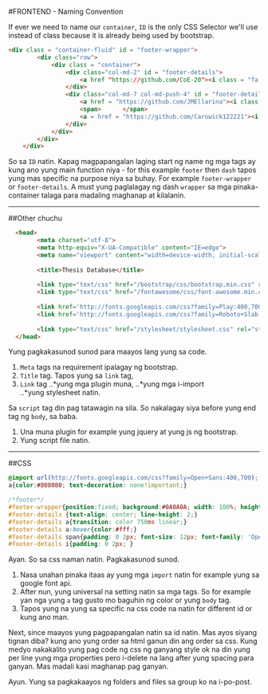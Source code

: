 #FRONTEND - Naming Convention 


If ever we need to name our `container`, `ID` is the only CSS Selector we'll use instead of class because it is already being used by bootstrap.

```html
<div class = "container-fluid" id = "footer-wrapper">
        <div class="row">
            <div class = "container">
                <div class="col-md-2" id = "footer-details">   
                    <a href "https://github.com/CoE-20"><i class = "fa fa-github"></i><span >COE-20</span></a>
                </div>
                <div class="col-md-7 col-md-push-4" id = "footer-details">
                    <a href = "https://github.com/JMEllarina"><i class = "fa fa-github"></i><span>Joanna Marie A. Ellarina</span></a>
                    <span>      </span>
                    <a = href = "https://github.com/Carowick122221"><i class = "fa fa-github"></i><span >Beatrice Nicole R. Quindoyos</span></a>
                </div>
            </div>
        </div>
    </div>   
```

 
So sa `ID` natin. Kapag magpapangalan laging start ng name ng mga tags ay kung ano yung main function niya - for this example `footer` then `dash` tapos yung mas specific na purpose niya sa buhay. For example `footer-wrapper` or `footer-details`. A must yung paglalagay ng dash `wrapper` sa mga pinaka-container talaga para madaling maghanap at kilalanin. 

***

##Other chuchu

```html
  <head>  
        <meta charset="utf-8">
        <meta http-equiv="X-UA-Compatible" content="IE=edge">
        <meta name="viewport" content="width=device-width, initial-scale=1">
            
        <title>Thesis Database</title>
            
        <link type="text/css" href="/bootstrap/css/bootstrap.min.css" rel="stylesheet">
        <link type="text/css" href="/fontawesome/css/font-awesome.min.css" rel="stylesheet">
            
        <link href='http://fonts.googleapis.com/css?family=Play:400,700' rel='stylesheet' type='text/css'>
        <link href='http://fonts.googleapis.com/css?family=Roboto+Slab' rel='stylesheet' type='text/css'>
        
        <link type="text/css" href="/stylesheet/stylesheet.css" rel="stylesheet">
  </head>  
```

Yung pagkakasunod sunod para maayos lang yung sa code. 

1. `Meta` tags na requirement ipalagay ng bootstrap. 
2. `Title` tag. Tapos yung sa `link` tag, 
3. `Link` tag 
..*yung mga plugin muna, 
..*yung mga i-import  
..*yung stylesheet natin. 

Sa `script` tag din pag tatawagin na sila. So nakalagay siya before yung end tag ng `body`, sa baba. 

1. Una muna plugin for example yung jquery at yung js ng bootstrap. 
2. Yung script file natin.

***
##CSS 

```css
@import url(http://fonts.googleapis.com/css?family=Open+Sans:400,700);
a{color:#808080; text-decoration: none!important;}

/*footer*/
#footer-wrapper{position:fixed; background:#0A0A0A; width: 100%; height: 30px; z-index: 888; bottom:0; }
#footer-details {text-align: center; line-height: 2;}
#footer-details a{transition: color 750ms linear;}
#footer-details a:hover{color:#fff;}
#footer-details span{padding: 0 2px; font-size: 12px; font-family: 'Open Sans', sans-serif;}
#footer-details i{padding: 0 2px; }
```

Ayan. So sa css naman natin. Pagkakasunod sunod.

1. Nasa unahan pinaka itaas ay yung mga `import` natin for example yung sa google font api.
2. After nun, yung universal na setting natin sa mga tags. So for example yan nga yung `a` tag gusto mo baguhin ng color or yung `body` tag. 
3. Tapos yung na yung sa specific na css code na natin for different id or kung ano man.

Next, since maayos yung pagpapangalan natin sa id natin. Mas ayos siyang tignan diba? kung ano yung order sa html ganun din ang order sa css. 
Kung medyo nakakalito yung pag code ng css ng ganyang style ok na din yung per line yung mga properties pero i-delete na lang after yung spacing para ganyan. Mas madali kasi maghanap pag ganyan. 


Ayun. Yung sa pagkakaayos ng folders and files sa group ko na i-po-post.


